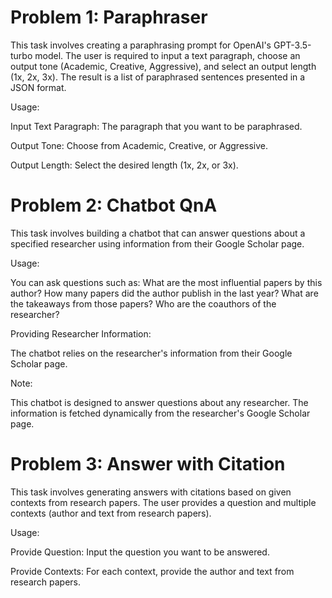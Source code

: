# Problem 1: Paraphraser

This task involves creating a paraphrasing prompt for OpenAI's GPT-3.5-turbo model. The user is required to input a text paragraph, choose an output tone (Academic, Creative, Aggressive), and select an output length (1x, 2x, 3x). The result is a list of paraphrased sentences presented in a JSON format.

Usage:

Input Text Paragraph:
The paragraph that you want to be paraphrased.

Output Tone:
Choose from Academic, Creative, or Aggressive.

Output Length:
Select the desired length (1x, 2x, or 3x).


# Problem 2: Chatbot QnA

This task involves building a chatbot that can answer questions about a specified researcher using information from their Google Scholar page.

Usage:

You can ask questions such as:
What are the most influential papers by this author?
How many papers did the author publish in the last year?
What are the takeaways from those papers?
Who are the coauthors of the researcher?

Providing Researcher Information:

The chatbot relies on the researcher's information from their Google Scholar page.

Note:

This chatbot is designed to answer questions about any researcher. The information is fetched dynamically from the researcher's Google Scholar page.

# Problem 3: Answer with Citation

This task involves generating answers with citations based on given contexts from research papers. The user provides a question and multiple contexts (author and text from research papers).

Usage:

Provide Question:
Input the question you want to be answered.

Provide Contexts:
For each context, provide the author and text from research papers.


